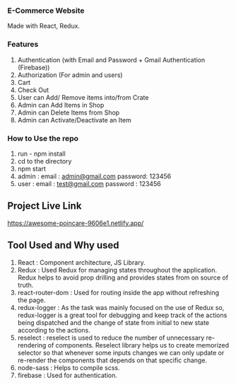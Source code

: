 ### E-Commerce Website

Made with React, Redux.

### Features

1. Authentication (with Email and Password + Gmail Authentication (Firebase))
2. Authorization (For admin and users)
3. Cart
4. Check Out
5. User can Add/ Remove items into/from Crate
6. Admin can Add Items in Shop
7. Admin can Delete Items from Shop
8. Admin can Activate/Deactivate an Item

### How to Use the repo

1. run - npm install
2. cd to the directory
3. npm start
4. admin : email : admin@gmail.com password: 123456
5. user : email : test@gmail.com password : 123456

## Project Live Link

https://awesome-poincare-9606e1.netlify.app/

## Tool Used and Why used

1. React : Component architecture, JS Library.
2. Redux : Used Redux for managing states throughout the application. Redux helps to avoid prop drilling and provides states from on source of truth.
3. react-router-dom : Used for routing inside the app without refreshing the page.
4. redux-logger : As the task was mainly focused on the use of Redux so, redux-logger is a great tool for debugging and keep track of the actions being dispatched and the change of state from initial to new state according to the actions.
5. reselect : reselect is used to reduce the number of unnecessary re-rendering of components. Reselect library helps us to create memorized selector so that whenever some inputs changes we can only update or re-render the components that depends on that specific change.
6. node-sass : Helps to compile scss.
7. firebase : Used for authentication.

